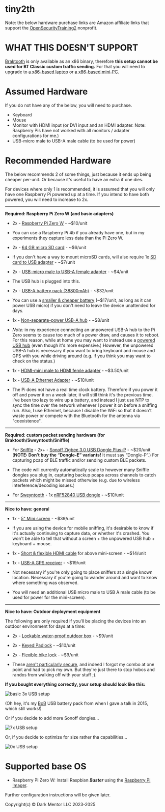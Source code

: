 # tiny2th

Note: the below hardware purchase links are Amazon affiliate links that support the [OpenSecurityTraining2](https://ost2.fyi) nonprofit.

# WHAT THIS DOESN'T SUPPORT

[Braktooth](https://github.com/Matheus-Garbelini/braktooth_esp32_bluetooth_classic_attacks) is only available as an x86 binary, therefore **this setup cannot be used for BT Classic custom traffic sending.** For that you will need to upgrade to [a x86-based laptop](./laptopHW.md) or [a x86-based mini-PC](./maxHW.md).

# Assumed Hardware
If you do not have any of the below, you will need to purchase.

* Keyboard  
* Mouse  
* Monitor with HDMI input (or DVI input and an HDMI adapter. Note: Raspberry Pis have not worked with all monitors / adapter configurations for me.)  
* USB-micro male to USB-A male cable (to be used for power)  


# Recommended Hardware

The below recommends 2 of some things, just because it ends up being cheaper per-unit. Or because it's useful to have an extra if one dies. 

For devices where only 1 is recommended, it is assumed that you will only have one Raspberry Pi powered up at a time. If you intend to have both powered, you will need to increase to 2x.

---
**Required: Raspberry Pi Zero W (and basic adapters)**

* 2x - [Raspberry Pi Zero W](https://www.raspberrypi.com/products/raspberry-pi-zero/) - ~$10/unit
 * You can use a Raspberry Pi 4b if you already have one, but in my experiments they capture less data than the Pi Zero W.

* 2x - [64 GB micro SD card](https://amzn.to/3PahwSb) - ~$6/unit
 * If you don't have a way to mount microSD cards, will also require 1x [SD card to USB adapter](https://amzn.to/3KURtM1) - ~$7/unit

* 2x - [USB-micro male to USB-A female adapter](https://amzn.to/45Ip6bN) - ~$4/unit
 * The USB hub is plugged into this.

* 2x - [USB-A battery pack (38800mAh)](https://amzn.to/3YPa5mD) - ~$32/unit
 * You can use a [smaller & cheaper battery](https://amzn.to/4hGavUI) (~$17/unit, as long as it can power USB micro) if you don't need to leave the device unattended for days.

* 1x - [Non-separate-power USB-A hub](https://amzn.to/3qHCkXw) - ~$8/unit
 * *Note:* in my experience connecting an unpowered USB-A hub to the Pi Zero seems to cause too much of a power draw, and causes it to reboot. For this reason, while at home you may want to instead use a [powered USB hub](https://amzn.to/3YJU3u5) (even though it's more expensive.) However, the unpowered USB-A hub is necessary if you want to bring keyboard and mouse and GPS with you while driving around (e.g. if you think you may want to check on the status.)

* 1x - [HDMI-mini male to HDMI femle adapter](https://amzn.to/44javCF) - ~$3.50/unit

* 1x - [USB-A Ethernet Adapter](https://amzn.to/3qOezgr) - ~$10/unit
 * The Pi does not have a real time clock battery. Therefore if you power it off and power it on a week later, it will still think it's the previous time. I've been too lazy to wire up a battery, and instead I just use NTP to sync the time over the network whenever I power it on before a sniffing run. Also, I use Ethernet, because I disable the WiFi so that it doesn't waste power or compete with the Bluetooth for the antenna via "coexistence".

---
**Required: custom packet sending hardware (for Braktooth/Sweyntooth/Sniffle)**

* For [Sniffle](https://github.com/nccgroup/Sniffle) - 2x+ - [Sonoff Zigbee 3.0 USB Dongle Plus-P](https://sonoff.tech/product/gateway-and-sensors/sonoff-zigbee-3-0-usb-dongle-plus-p/) - ~\$20/unit (**NOTE: Don’t buy the “Dongle-E” variants!** It must say “Dongle-P”.) For capturing pcap of BLE traffic and/or sending custom BLE packets.
 * The code will currently automatically scale to however many Sniffle dongles you plug in, capturing backup pcaps across channels to catch packets which might be missed otherwise (e.g. due to wireless interference/decoding issues.)

* For [Sweyntooth](https://github.com/Matheus-Garbelini/sweyntooth_bluetooth_low_energy_attacks) - 1x [nRF52840 USB dongle](https://www.mouser.com/ProductDetail/Nordic-Semiconductor/nRF52840-Dongle?qs=gTYE2QTfZfTbdrOaMHWEZg%3D%3D) - ~\$10/unit


---
**Nice to have: general**

* 1x - [5" Mini screen](https://amzn.to/3QtlJj1) - ~$39/unit
 * If you are using the device for mobile sniffing, it's desirable to know if it's actually continuing to capture data, or whether it's crashed. You won't be able to tell that without a screen + the unpowered USB hub + keyboard + mouse.

* 1x - [Short & flexible HDMI cable](https://www.amazon.com/gp/product/B0B5TDFVVW/ref=ppx_yo_dt_b_search_asin_title?ie=UTF8&th=1) for above mini-screen - ~$14/unit

* 1x - [USB-A GPS receiver](https://amzn.to/44srqCJ) - ~$19/unit
 * Not necessary if you're only going to place sniffers at a single known location. Necessary if you're going to wander around and want to know where something was observed.


* You will need an additional USB micro male to USB A male cable (to be used for power for the mini-screen).

---
**Nice to have: Outdoor deployment equipment**

The following are only required if you'll be placing the devices into an outdoor environment for days at a time:

* 2x - [Lockable water-proof outdoor box](https://amzn.to/3OHsSeO) - ~$9/unit

* 2x - [Keyed Padlock](https://amzn.to/3P95PuM) - ~$10/unit

* 2x - [Flexible bike lock](https://amzn.to/3YOu7xf) - ~$9/unit
 * These [aren't particularly secure](https://www.youtube.com/shorts/dA9OsRal_L8), and indeed I forgot my combo at one point and had to pick my own. But they're just there to stop hobos and randos from walking off with your stuff ;).

**If you bought everything correctly, your setup should look like this:**

![basic 3x USB setup](./img/tiny2th_w_3x_USB.jpg)

(Oh hey, it's my [BoB](https://en.kitribob.kr/) USB battery pack from when I gave a talk in 2015, which still works!)

Or if you decide to add more Sonoff dongles...

![7x USB setup](./img/tiny2th_w_7x_USB.jpg)

Or, if you decide to optimize for size rather tha capabilities...

![0x USB setup](./img/tiny2th.jpg)

# Supported base OS

* Raspberry Pi Zero W: Install Raspbian ***Buster*** using the [Raspberry Pi Imager](https://www.raspberrypi.com/software/).

Further configuration instructions will be given later.


Copyright(c) © Dark Mentor LLC 2023-2025
